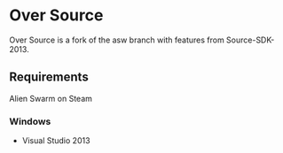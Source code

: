 # Over Source
Over Source is a fork of the asw branch with features from Source-SDK-2013.

## Requirements
Alien Swarm on Steam

### Windows
* Visual Studio 2013
